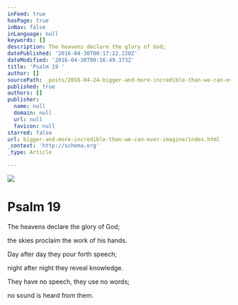 ```yaml
---
inFeed: true
hasPage: true
inNav: false
inLanguage: null
keywords: []
description: The heavens declare the glory of God;
datePublished: '2016-04-30T00:17:22.220Z'
dateModified: '2016-04-30T00:16:49.373Z'
title: 'Psalm 19 '
author: []
sourcePath: _posts/2016-04-24-bigger-and-more-incredible-than-we-can-ever-imagine.md
published: true
authors: []
publisher:
  name: null
  domain: null
  url: null
  favicon: null
starred: false
url: bigger-and-more-incredible-than-we-can-ever-imagine/index.html
_context: 'http://schema.org'
_type: Article

---
```

![](https://the-grid-user-content.s3-us-west-2.amazonaws.com/3d64c542-14c4-402e-8f2b-d2a6b0c40116.jpg)

# Psalm 19 

The heavens declare the glory of God;

the skies proclaim the work of his hands.

Day after day they pour forth speech;

night after night they reveal knowledge.

They have no speech, they use no words;

no sound is heard from them.